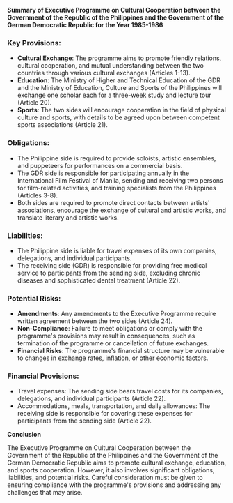 **Summary of Executive Programme on Cultural Cooperation between the Government of the Republic of the Philippines and the Government of the German Democratic Republic for the Year 1985-1986**

### Key Provisions:

* **Cultural Exchange**: The programme aims to promote friendly relations, cultural cooperation, and mutual understanding between the two countries through various cultural exchanges (Articles 1-13).
* **Education**: The Ministry of Higher and Technical Education of the GDR and the Ministry of Education, Culture and Sports of the Philippines will exchange one scholar each for a three-week study and lecture tour (Article 20).
* **Sports**: The two sides will encourage cooperation in the field of physical culture and sports, with details to be agreed upon between competent sports associations (Article 21).

### Obligations:

* The Philippine side is required to provide soloists, artistic ensembles, and puppeteers for performances on a commercial basis.
* The GDR side is responsible for participating annually in the International Film Festival of Manila, sending and receiving two persons for film-related activities, and training specialists from the Philippines (Articles 3-8).
* Both sides are required to promote direct contacts between artists' associations, encourage the exchange of cultural and artistic works, and translate literary and artistic works.

### Liabilities:

* The Philippine side is liable for travel expenses of its own companies, delegations, and individual participants.
* The receiving side (GDR) is responsible for providing free medical service to participants from the sending side, excluding chronic diseases and sophisticated dental treatment (Article 22).

### Potential Risks:

* **Amendments**: Any amendments to the Executive Programme require written agreement between the two sides (Article 24).
* **Non-Compliance**: Failure to meet obligations or comply with the programme's provisions may result in consequences, such as termination of the programme or cancellation of future exchanges.
* **Financial Risks**: The programme's financial structure may be vulnerable to changes in exchange rates, inflation, or other economic factors.

### Financial Provisions:

* Travel expenses: The sending side bears travel costs for its companies, delegations, and individual participants (Article 22).
* Accommodations, meals, transportation, and daily allowances: The receiving side is responsible for covering these expenses for participants from the sending side (Article 22).

**Conclusion**

The Executive Programme on Cultural Cooperation between the Government of the Republic of the Philippines and the Government of the German Democratic Republic aims to promote cultural exchange, education, and sports cooperation. However, it also involves significant obligations, liabilities, and potential risks. Careful consideration must be given to ensuring compliance with the programme's provisions and addressing any challenges that may arise.